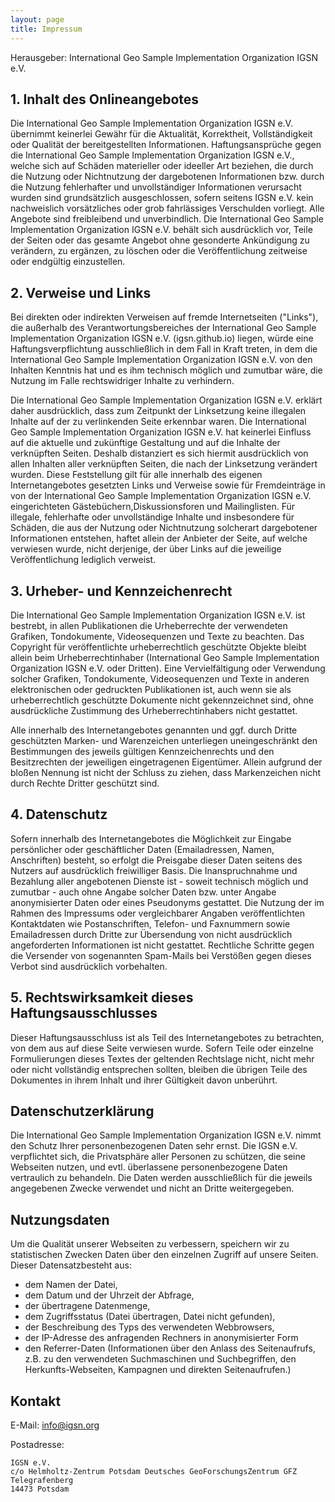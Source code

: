 ```yaml
---
layout: page
title: Impressum
---
```


Herausgeber: International Geo Sample Implementation Organization IGSN e.V.

## 1. Inhalt des Onlineangebotes ##

Die International Geo Sample Implementation Organization IGSN e.V. übernimmt keinerlei Gewähr für die Aktualität, Korrektheit, Vollständigkeit oder Qualität der bereitgestellten Informationen. Haftungsansprüche gegen die International Geo Sample Implementation Organization IGSN e.V., welche sich auf Schäden materieller oder ideeller Art beziehen, die durch die Nutzung oder Nichtnutzung der dargebotenen Informationen bzw. durch die Nutzung fehlerhafter und unvollständiger Informationen verursacht wurden sind grundsätzlich ausgeschlossen, sofern seitens IGSN e.V. kein nachweislich vorsätzliches oder grob fahrlässiges Verschulden vorliegt. Alle Angebote sind freibleibend und unverbindlich. Die International Geo Sample Implementation Organization IGSN e.V. behält sich ausdrücklich vor, Teile der Seiten oder das gesamte Angebot ohne gesonderte Ankündigung zu verändern, zu ergänzen, zu löschen oder die Veröffentlichung zeitweise oder endgültig einzustellen.

## 2. Verweise und Links ##

Bei direkten oder indirekten Verweisen auf fremde Internetseiten ("Links"), die außerhalb des Verantwortungsbereiches der International Geo Sample Implementation Organization IGSN e.V. (igsn.github.io) liegen, würde eine Haftungsverpflichtung ausschließlich in dem Fall in Kraft treten, in dem die International Geo Sample Implementation Organization IGSN e.V. von den Inhalten Kenntnis hat und es ihm technisch möglich und zumutbar wäre, die Nutzung im Falle rechtswidriger Inhalte zu verhindern.

Die International Geo Sample Implementation Organization IGSN e.V. erklärt daher ausdrücklich, dass zum Zeitpunkt der Linksetzung keine illegalen Inhalte auf der zu verlinkenden Seite erkennbar waren. Die International Geo Sample Implementation Organization IGSN e.V. hat keinerlei Einfluss auf die aktuelle und zukünftige Gestaltung und auf die Inhalte der verknüpften Seiten. Deshalb distanziert es sich hiermit ausdrücklich von allen Inhalten aller verknüpften Seiten, die nach der Linksetzung verändert wurden. Diese Feststellung gilt für alle innerhalb des eigenen Internetangebotes gesetzten Links und Verweise sowie für Fremdeinträge in von der International Geo Sample Implementation Organization IGSN e.V. eingerichteten Gästebüchern,Diskussionsforen und Mailinglisten. Für illegale, fehlerhafte oder unvollständige Inhalte und insbesondere für Schäden, die aus der Nutzung oder Nichtnutzung solcherart dargebotener Informationen entstehen, haftet allein der Anbieter der Seite, auf welche verwiesen wurde, nicht derjenige, der über Links auf die jeweilige Veröffentlichung lediglich verweist.

## 3. Urheber- und Kennzeichenrecht ##

Die International Geo Sample Implementation Organization IGSN e.V. ist bestrebt, in allen Publikationen die Urheberrechte der verwendeten Grafiken, Tondokumente, Videosequenzen und Texte zu beachten. Das Copyright für veröffentlichte urheberrechtlich geschützte Objekte bleibt allein beim Urheberrechtinhaber (International Geo Sample Implementation Organization IGSN e.V. oder Dritten). Eine Vervielfältigung oder Verwendung solcher Grafiken, Tondokumente, Videosequenzen und Texte in anderen elektronischen oder gedruckten Publikationen ist, auch wenn sie als urheberrechtlich geschützte Dokumente nicht gekennzeichnet sind, ohne ausdrückliche Zustimmung des Urheberrechtinhabers nicht gestattet.

Alle innerhalb des Internetangebotes genannten und ggf. durch Dritte geschützten Marken- und Warenzeichen unterliegen uneingeschränkt den Bestimmungen des jeweils gültigen Kennzeichenrechts und den Besitzrechten der jeweiligen eingetragenen Eigentümer. Allein aufgrund der bloßen Nennung ist nicht der Schluss zu ziehen, dass Markenzeichen nicht durch Rechte Dritter geschützt sind.

## 4. Datenschutz ##

Sofern innerhalb des Internetangebotes die Möglichkeit zur Eingabe persönlicher oder geschäftlicher Daten (Emailadressen, Namen, Anschriften) besteht, so erfolgt die Preisgabe dieser Daten seitens des Nutzers auf ausdrücklich freiwilliger Basis. Die Inanspruchnahme und Bezahlung aller angebotenen Dienste ist - soweit technisch möglich und zumutbar - auch ohne Angabe solcher Daten bzw. unter Angabe anonymisierter Daten oder eines Pseudonyms gestattet. Die Nutzung der im Rahmen des Impressums oder vergleichbarer Angaben veröffentlichten Kontaktdaten wie Postanschriften, Telefon- und Faxnummern sowie Emailadressen durch Dritte zur Übersendung von nicht ausdrücklich angeforderten Informationen ist nicht gestattet. Rechtliche Schritte gegen die Versender von sogenannten Spam-Mails bei Verstößen gegen dieses Verbot sind ausdrücklich vorbehalten.

## 5. Rechtswirksamkeit dieses Haftungsausschlusses ##

Dieser Haftungsausschluss ist als Teil des Internetangebotes zu betrachten, von dem aus auf diese Seite verwiesen wurde. Sofern Teile oder einzelne Formulierungen dieses Textes der geltenden Rechtslage nicht, nicht mehr oder nicht vollständig entsprechen sollten, bleiben die übrigen Teile des Dokumentes in ihrem Inhalt und ihrer Gültigkeit davon unberührt.

## Datenschutzerklärung #

Die International Geo Sample Implementation Organization IGSN e.V. nimmt den Schutz Ihrer personenbezogenen Daten sehr ernst. Die IGSN e.V. verpflichtet sich, die Privatsphäre aller Personen zu schützen, die seine Webseiten nutzen, und evtl. überlassene personenbezogene Daten vertraulich zu behandeln. Die Daten werden ausschließlich für die jeweils angegebenen Zwecke verwendet und nicht an Dritte weitergegeben.

## Nutzungsdaten ##

Um die Qualität unserer Webseiten zu verbessern, speichern wir zu statistischen Zwecken Daten über den einzelnen Zugriff auf unsere Seiten. Dieser Datensatzbesteht aus:

* dem Namen der Datei,
* dem Datum und der Uhrzeit der Abfrage,
* der übertragene Datenmenge,
* dem Zugriffsstatus (Datei übertragen, Datei nicht gefunden),
* der Beschreibung des Typs des verwendeten Webbrowsers,
* der IP-Adresse des anfragenden Rechners in anonymisierter Form
* den Referrer-Daten (Informationen über den Anlass des Seitenaufrufs, z.B. zu den verwendeten Suchmaschinen und Suchbegriffen, den Herkunfts-Webseiten, Kampagnen und direkten Seitenaufrufen.)
	
## Kontakt ##

E-Mail: info@igsn.org

Postadresse:

    IGSN e.V.
    c/o Helmholtz-Zentrum Potsdam Deutsches GeoForschungsZentrum GFZ
    Telegrafenberg
    14473 Potsdam